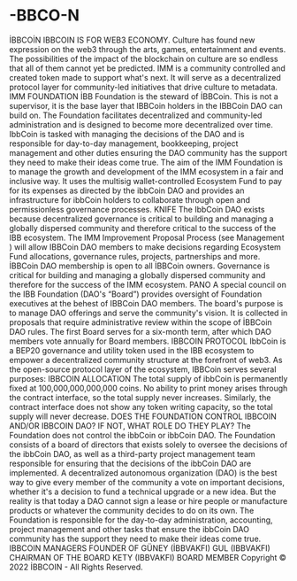 # -BBCO-N
İBBCOİN IBBCOIN IS FOR WEB3 ECONOMY. Culture has found new expression on the web3 through the arts, games, entertainment and events. The possibilities of the impact of the blockchain on culture are so endless that all of them cannot yet be predicted. IMM is a community controlled and created token made to support what's next. It will serve as a decentralized protocol layer for community-led initiatives that drive culture to metadata.  IMM FOUNDATION İBB Foundation is the steward of İBBCoin. This is not a supervisor, it is the base layer that IBBCoin holders in the IBBCoin DAO can build on.  The Foundation facilitates decentralized and community-led administration and is designed to become more decentralized over time. IbbCoin is tasked with managing the decisions of the DAO and is responsible for day-to-day management, bookkeeping, project management and other duties ensuring the DAO community has the support they need to make their ideas come true.  The aim of the IMM Foundation is to manage the growth and development of the IMM ecosystem in a fair and inclusive way. It uses the multisig wallet-controlled Ecosystem Fund to pay for its expenses as directed by the ibbCoin DAO and provides an infrastructure for ibbCoin holders to collaborate through open and permissionless governance processes.  KNIFE The IbbCoin DAO exists because decentralized governance is critical to building and managing a globally dispersed community and therefore critical to the success of the IBB ecosystem.  The IMM Improvement Proposal Process (see Management ) will allow IBBCoin DAO members to make decisions regarding Ecosystem Fund allocations, governance rules, projects, partnerships and more. İBBCoin DAO membership is open to all İBBCoin owners.  Governance is critical for building and managing a globally dispersed community and therefore for the success of the IMM ecosystem.   PANO A special council on the IBB Foundation (DAO's “Board”) provides oversight of Foundation executives at the behest of IBBCoin DAO members. The board's purpose is to manage DAO offerings and serve the community's vision. It is collected in proposals that require administrative review within the scope of İBBCoin DAO rules. The first Board serves for a six-month term, after which DAO members vote annually for Board members.  IBBCOIN PROTOCOL IbbCoin is a BEP20 governance and utility token used in the IBB ecosystem to empower a decentralized community structure at the forefront of web3.  As the open-source protocol layer of the ecosystem, IBBCoin serves several purposes:    IBBCOIN ALLOCATION The total supply of ibbCoin is permanently fixed at 100,000,000,000,000 coins. No ability to print money arises through the contract interface, so the total supply never increases. Similarly, the contract interface does not show any token writing capacity, so the total supply will never decrease.  DOES THE FOUNDATION CONTROL IBBCOIN AND/OR IBBCOIN DAO? IF NOT, WHAT ROLE DO THEY PLAY? The Foundation does not control the ibbCoin or ibbCoin DAO. The Foundation consists of a board of directors that exists solely to oversee the decisions of the ibbCoin DAO, as well as a third-party project management team responsible for ensuring that the decisions of the ibbCoin DAO are implemented.  A decentralized autonomous organization (DAO) is the best way to give every member of the community a vote on important decisions, whether it's a decision to fund a technical upgrade or a new idea. But the reality is that today a DAO cannot sign a lease or hire people or manufacture products or whatever the community decides to do on its own. The Foundation is responsible for the day-to-day administration, accounting, project management and other tasks that ensure the ibbCoin DAO community has the support they need to make their ideas come true.  IBBCOIN MANAGERS  FOUNDER OF GÜNEY (İBBVAKFI)   GUL (IBBVAKFI) CHAIRMAN OF THE BOARD   KETY (IBBVAKFI) BOARD MEMBER  Copyright © 2022 İBBCOIN - All Rights Reserved.
